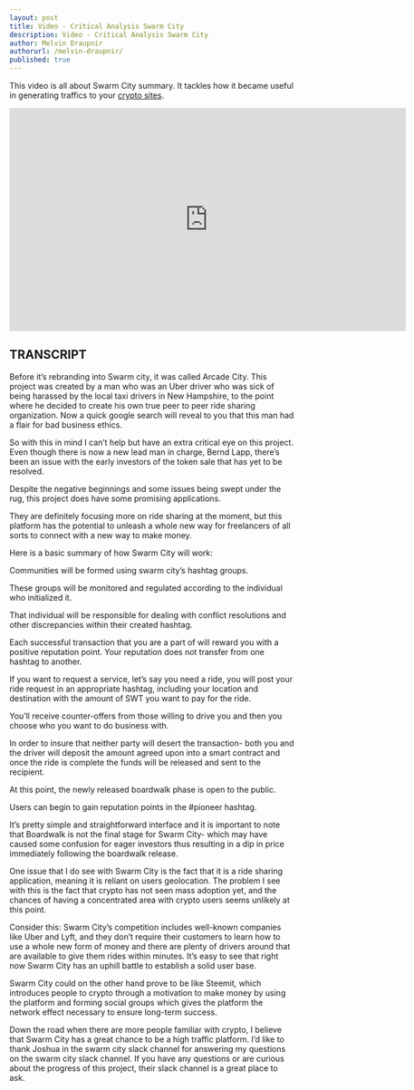 ```yaml
---
layout: post
title: Video - Critical Analysis Swarm City
description: Video - Critical Analysis Swarm City
author: Melvin Draupnir
authorurl: /melvin-draupnir/
published: true
---
```


<p>This video is all about Swarm City summary. It tackles how it became useful in generating traffics to your <a href="/anonymous-cryptocurrency-dash-pivx-monero/">crypto sites</a>.</p>

<center><iframe width="700" height="394" src="https://www.youtube.com/embed/ybbDEyxhdnU" frameborder="0" allowfullscreen></iframe></center>

<h2>TRANSCRIPT</h2>

Before it’s rebranding into Swarm city, it was called Arcade City. This project was created by a man who was an Uber driver who was sick of being harassed by the local taxi drivers in New Hampshire, to the point where he decided to create his own true peer to peer ride sharing organization. Now a quick google search will reveal to you that this man had a flair for bad business ethics. 

So with this in mind I can’t help but have an extra critical eye on this project. Even though there is now a new lead man in charge, Bernd Lapp, there’s been an issue with the early investors of the token sale that has yet to be resolved. 

Despite the negative beginnings and some issues being swept under the rug, this project does have some promising applications.

They are definitely focusing more on ride sharing at the moment, but this platform has the potential to unleash a whole new way for freelancers of all sorts to connect with a new way to make money.

Here is a basic summary of how Swarm City will work:

Communities will be formed using swarm city’s hashtag groups. 

These groups will be monitored and regulated according to the individual who initialized it. 

That individual will be responsible for dealing with conflict resolutions and other discrepancies within their created hashtag.

Each successful transaction that you are a part of will reward you with a positive reputation point. Your reputation does not transfer from one hashtag to another. 

If you want to request a service, let’s say you need a ride, you will post your ride request in an appropriate hashtag, including your location and destination with the amount of SWT you want to pay for the ride. 

You’ll receive counter-offers from those willing to drive you and then you choose who you want to do business with. 

In order to insure that neither party will desert the transaction- both you and the driver will deposit the amount agreed upon into a smart contract and once the ride is complete the funds will be released and sent to the recipient. 

At this point, the newly released boardwalk phase is open to the public. 

Users can begin to gain reputation points in the #pioneer hashtag. 

It’s pretty simple and straightforward interface and it is important to note that Boardwalk is not the final stage for Swarm City- which may have caused some confusion for eager investors thus resulting in a dip in price immediately following the boardwalk release. 

One issue that I do see with Swarm City is the fact that it is a ride sharing application, meaning it is reliant on users geolocation. The problem I see with this is the fact that crypto has not seen mass adoption yet, and the chances of having a concentrated area with crypto users seems unlikely at this point. 

Consider this: Swarm City’s competition includes well-known companies like Uber and Lyft, and they don’t require their customers to learn how to use a whole new form of money and there are plenty of drivers around that are available to give them rides within minutes. It’s easy to see that right now Swarm City has an uphill battle to establish a solid user base.

Swarm City could on the other hand prove to be like Steemit, which introduces people to crypto through a motivation to make money by using the platform and forming social groups which gives the platform the network effect necessary to ensure long-term success. 

Down the road when there are more people familiar with crypto, I believe that Swarm City has a great chance to be a high traffic platform. I’d like to thank Joshua in the swarm city slack channel for answering my questions on the swarm city slack channel. If you have any questions or are curious about the progress of this project, their slack channel is a great place to ask.
